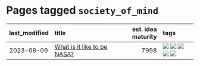 # Pages tagged `society_of_mind`

|last_modified|title|est. idea maturity|tags
|:---|:---|---:|:---|
|2023-08-09|[What is it like to be NASA?](../what_is_it_like_to_be_nasa.md)|7998|[![](https://img.shields.io/badge/tag-disunity_of_identity-b3194)](../tags/disunity_of_identity.md) [![](https://img.shields.io/badge/tag-organization_as_entity-34720)](../tags/organization_as_entity.md) [![](https://img.shields.io/badge/tag-philosophy-fe4dc)](../tags/philosophy.md) [![](https://img.shields.io/badge/tag-society_of_mind-db71cb)](../tags/society_of_mind.md) [![](https://img.shields.io/badge/tag-theory_of_mind-71e862)](../tags/theory_of_mind.md)|